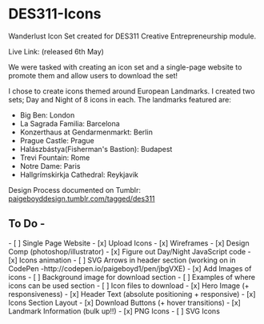# DES311-Icons
Wanderlust Icon Set created for DES311 Creative Entrepreneurship module.

Live Link: (released 6th May)

We were tasked with creating an icon set and a single-page website to promote them and allow users to download the set!

I chose to create icons themed around European Landmarks. I created two sets; Day and Night of 8 icons in each.
The landmarks featured are:
- Big Ben: London
- La Sagrada Familia: Barcelona
- Konzerthaus at Gendarmenmarkt: Berlin
- Prague Castle: Prague
- Halászbástya(Fisherman's Bastion): Budapest
- Trevi Fountain: Rome
- Notre Dame: Paris
- Hallgrímskirkja Cathedral: Reykjavik
 


Design Process documented on Tumblr: <a href="http://paigeboyddesign.tumblr.com/tagged/des311">paigeboyddesign.tumblr.com/tagged/des311</a>

<h2>To Do - </h2>
- [ ] Single Page Website
- [x] Upload Icons
- [x] Wireframes
- [x] Design Comp (photoshop/illustrator)
- [x] Figure out Day/Night JavaScript code
- [x] Icons animation
- [ ] SVG Arrows in header section (working on in CodePen -http://codepen.io/paigeboyd1/pen/jbgVXE)
- [x] Add Images of icons
- [ ] Background image for download section
- [ ] Examples of where icons can be used section
- [ ] Icon files to download
- [x] Hero Image (+ responsiveness)
- [x] Header Text (absolute positioning + responsive)
- [x] Icons Section Layout
- [x] Download Buttons (+ hover transitions)
- [x] Landmark Information (bulk up!!)
- [x] PNG Icons
- [ ] SVG Icons

